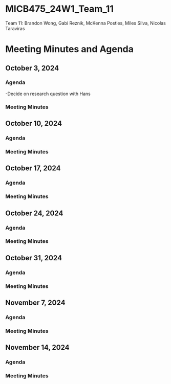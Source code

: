 # MICB475_24W1_Team_11

Team 11: Brandon Wong, Gabi Reznik, McKenna Postles, Miles Silva, Nicolas Taraviras

# Meeting Minutes and Agenda

## October 3, 2024

### Agenda

-Decide on research question with Hans

### Meeting Minutes


## October 10, 2024

### Agenda


### Meeting Minutes


## October 17, 2024

### Agenda


### Meeting Minutes


## October 24, 2024

### Agenda


### Meeting Minutes


## October 31, 2024

### Agenda


### Meeting Minutes


## November 7, 2024

### Agenda


### Meeting Minutes


## November 14, 2024

### Agenda


### Meeting Minutes
